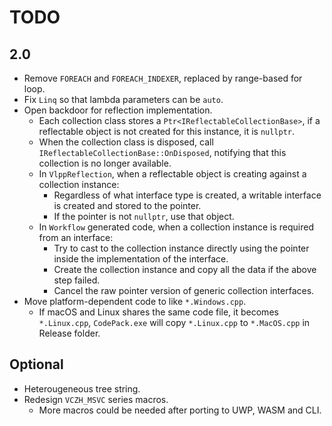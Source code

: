 # TODO

## 2.0

- Remove `FOREACH` and `FOREACH_INDEXER`, replaced by range-based for loop.
- Fix `Linq` so that lambda parameters can be `auto`.
- Open backdoor for reflection implementation.
  - Each collection class stores a `Ptr<IReflectableCollectionBase>`, if a reflectable object is not created for this instance, it is `nullptr`.
  - When the collection class is disposed, call `IReflectableCollectionBase::OnDisposed`, notifying that this collection is no longer available.
  - In `VlppReflection`, when a reflectable object is creating against a collection instance:
    - Regardless of what interface type is created, a writable interface is created and stored to the pointer.
    - If the pointer is not `nullptr`, use that object.
  - In `Workflow` generated code, when a collection instance is required from an interface:
    - Try to cast to the collection instance directly using the pointer inside the implementation of the interface.
    - Create the collection instance and copy all the data if the above step failed.
    - Cancel the raw pointer version of generic collection interfaces.
- Move platform-dependent code to like `*.Windows.cpp`.
  - If macOS and Linux shares the same code file, it becomes `*.Linux.cpp`, `CodePack.exe` will copy `*.Linux.cpp` to `*.MacOS.cpp` in Release folder.

## Optional

- Heterougeneous tree string.
- Redesign `VCZH_MSVC` series macros.
  - More macros could be needed after porting to UWP, WASM and CLI.
